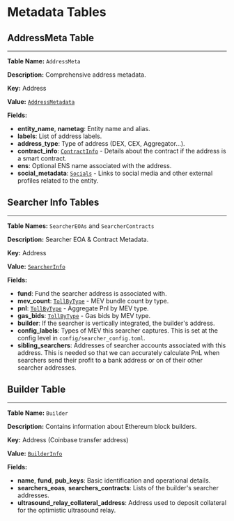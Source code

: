 # Metadata Tables

## AddressMeta Table

---

**Table Name:** `AddressMeta`

**Description:** Comprehensive address metadata.

**Key:** Address

**Value:** [`AddressMetadata`](https://github.com/SorellaLabs/brontes/blob/e9935b20922ffcef21471de888dc9d695bc2bd03/crates/brontes-types/src/db/address_metadata.rs#L15)

**Fields:**

- **entity_name**, **nametag**: Entity name and alias.
- **labels**: List of address labels.
- **address_type**: Type of address (DEX, CEX, Aggregator...).
- **contract_info**: [`ContractInfo`](https://github.com/SorellaLabs/brontes/blob/e9935b20922ffcef21471de888dc9d695bc2bd03/crates/brontes-types/src/db/address_metadata.rs#L209) - Details about the contract if the address is a smart contract.
- **ens**: Optional ENS name associated with the address.
- **social_metadata**: [`Socials`](https://github.com/SorellaLabs/brontes/blob/e9935b20922ffcef21471de888dc9d695bc2bd03/crates/brontes-types/src/db/address_metadata.rs#L234) - Links to social media and other external profiles related to the entity.

## Searcher Info Tables

---

**Table Names:** `SearcherEOAs` and `SearcherContracts`

**Description:** Searcher EOA & Contract Metadata.

**Key:** Address

**Value:** [`SearcherInfo`](https://github.com/SorellaLabs/brontes/blob/e9935b20922ffcef21471de888dc9d695bc2bd03/crates/brontes-types/src/db/searcher.rs#L21)

**Fields:**

- **fund**: Fund the searcher address is associated with.
- **mev_count**: [`TollByType`](https://github.com/SorellaLabs/brontes/blob/e9935b20922ffcef21471de888dc9d695bc2bd03/crates/brontes-types/src/mev/block.rs#L147) - MEV bundle count by type.
- **pnl**: [`TollByType`](https://github.com/SorellaLabs/brontes/blob/e9935b20922ffcef21471de888dc9d695bc2bd03/crates/brontes-types/src/db/searcher.rs#L21) - Aggregate Pnl by MEV type.
- **gas_bids**: [`TollByType`](https://github.com/SorellaLabs/brontes/blob/e9935b20922ffcef21471de888dc9d695bc2bd03/crates/brontes-types/src/db/searcher.rs#L21) - Gas bids by MEV type.
- **builder**: If the searcher is vertically integrated, the builder's address.
- **config_labels**: Types of MEV this searcher captures. This is set at the config level in `config/searcher_config.toml`.
- **sibling_searchers**: Addresses of searcher accounts associated with this address. This is needed so that we can accurately calculate PnL when searchers send their profit to a bank address or on of their other searcher addresses.

## Builder Table

---

**Table Name:** `Builder`

**Description:** Contains information about Ethereum block builders.

**Key:** Address (Coinbase transfer address)

**Value:** [`BuilderInfo`](https://github.com/SorellaLabs/brontes/blob/e9935b20922ffcef21471de888dc9d695bc2bd03/crates/brontes-types/src/db/builder.rs#L21)

**Fields:**

- **name**, **fund**, **pub_keys**: Basic identification and operational details.
- **searchers_eoas**, **searchers_contracts**: Lists of the builder's searcher addresses.
- **ultrasound_relay_collateral_address**: Address used to deposit collateral for the optimistic ultrasound relay.
